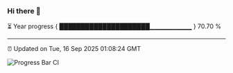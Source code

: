 ### Hi there 👋

⏳ Year progress { █████████████████████▁▁▁▁▁▁▁▁▁ } 70.70 %

---

⏰ Updated on Tue, 16 Sep 2025 01:08:24 GMT

![Progress Bar CI](https://github.com/liununu/liununu/workflows/Progress%20Bar%20CI/badge.svg)
